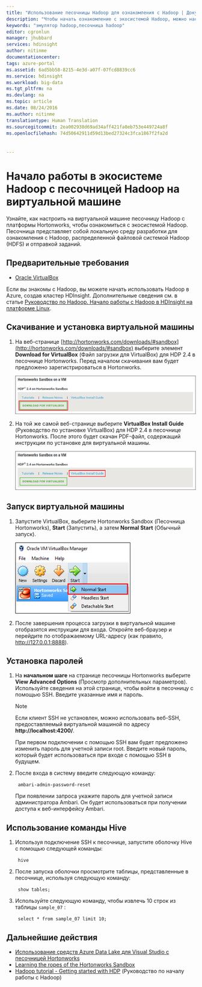 ```yaml
---
title: "Использование песочницы Hadoop для ознакомления с Hadoop | Документация Майкрософт"
description: "Чтобы начать ознакомление с экосистемой Hadoop, можно настроить на виртуальной машине Azure песочницу Hadoop с платформы Hortonworks. "
keywords: "эмулятор hadoop,песочница hadoop"
editor: cgronlun
manager: jhubbard
services: hdinsight
author: nitinme
documentationcenter: 
tags: azure-portal
ms.assetid: 6ad5bb58-8215-4e3d-a07f-07fcd8839cc6
ms.service: hdinsight
ms.workload: big-data
ms.tgt_pltfrm: na
ms.devlang: na
ms.topic: article
ms.date: 08/24/2016
ms.author: nitinme
translationtype: Human Translation
ms.sourcegitcommit: 2ea002938d69ad34aff421fa0eb753e449724a8f
ms.openlocfilehash: 74d50642911d59d13bed27324c3fca1867f2fa2d


---
```

# <a name="get-started-in-the-hadoop-ecosystem-with-a-hadoop-sandbox-on-a-virtual-machine"></a>Начало работы в экосистеме Hadoop с песочницей Hadoop на виртуальной машине
Узнайте, как настроить на виртуальной машине песочницу Hadoop с платформы Hortonworks, чтобы ознакомиться с экосистемой Hadoop. Песочница представляет собой локальную среду разработки для ознакомления с Hadoop, распределенной файловой системой Hadoop (HDFS) и отправкой заданий.

## <a name="prerequisites"></a>Предварительные требования
* [Oracle VirtualBox](https://www.virtualbox.org/)

Если вы знакомы с Hadoop, вы можете начать использовать Hadoop в Azure, создав кластер HDInsight. Дополнительные сведения см. в статье [Руководство по Hadoop. Начало работы с Hadoop в HDInsight на платформе Linux](hdinsight-hadoop-linux-tutorial-get-started.md).

## <a name="download-and-install-the-virtual-machine"></a>Скачивание и установка виртуальной машины
1. На веб-странице [http://hortonworks.com/downloads/#sandbox](http://hortonworks.com/downloads/#sandbox) выберите элемент **Download for VirtualBox** (Файл загрузки для VirtualBox) для HDP 2.4 в песочнице Hortonworks. Перед началом скачивания вам будет предложено зарегистрироваться в Hortonworks.
   
    ![Изображение ссылки для скачивания песочницы Hortonworks для VirtualBox](./media/hdinsight-hadoop-emulator-get-started/download-sandbox.png)
2. На той же самой веб-странице выберите **VirtualBox Install Guide** (Руководство по установке VirtualBox) для HDP 2.4 в песочнице Hortonworks. После этого будет скачан PDF-файл, содержащий инструкции по установке для виртуальной машины.
   
    ![Просмотр руководства по установке](./media/hdinsight-hadoop-emulator-get-started/view-install-guide.png)

## <a name="start-the-virtual-machine"></a>Запуск виртуальной машины
1. Запустите VirtualBox, выберите Hortonworks Sandbox (Песочница Hortonworks), **Start** (Запустить), а затем **Normal Start** (Обычный запуск).
   
    ![Normal Start](./media/hdinsight-hadoop-emulator-get-started/normal-start.png)
2. После завершения процесса загрузки в виртуальной машине отобразятся инструкции для входа. Откройте веб-браузер и перейдите по отображаемому URL-адресу (как правило, http://127.0.0.1:8888).

## <a name="set-passwords"></a>Установка паролей
1. На **начальном шаге** на странице песочницы Hortonworks выберите **View Advanced Options** (Просмотр дополнительных параметров). Используйте сведения на этой странице, чтобы войти в песочницу с помощью SSH. Введите указанные имя и пароль.
   
   > [!NOTE]
   > Если клиент SSH не установлен, можно использовать веб-SSH, предоставляемый виртуальной машиной по адресу **http://localhost:4200/**.
   > 
   > 
   
    При первом подключении с помощью SSH вам будет предложено изменить пароль для учетной записи root. Введите новый пароль, который будет использоваться при входе с помощью SSH в будущем.
2. После входа в систему введите следующую команду:
   
        ambari-admin-password-reset
   
    При появлении запроса укажите пароль для учетной записи администратора Ambari. Он будет использоваться при получении доступа к веб-интерфейсу Ambari.

## <a name="use-the-hive-command"></a>Использование команды Hive
1. Используя подключение SSH к песочнице, запустите оболочку Hive с помощью следующей команды:
   
        hive
2. После запуска оболочки просмотрите таблицы, представленные в песочнице, используя следующую команду:
   
        show tables;
3. Используйте следующую команду, чтобы извлечь 10 строк из таблицы `sample_07` :
   
        select * from sample_07 limit 10;

## <a name="next-steps"></a>Дальнейшие действия
* [Использование средств Azure Data Lake для Visual Studio с песочницей Hortonworks](hdinsight-hadoop-emulator-visual-studio.md)
* [Learning the ropes of the Hortonworks Sandbox](http://hortonworks.com/hadoop-tutorial/learning-the-ropes-of-the-hortonworks-sandbox/)
* [Hadoop tutorial - Getting started with HDP](http://hortonworks.com/hadoop-tutorial/hello-world-an-introduction-to-hadoop-hcatalog-hive-and-pig/) (Руководство по началу работы с Hadoop)




<!--HONumber=Nov16_HO3-->


